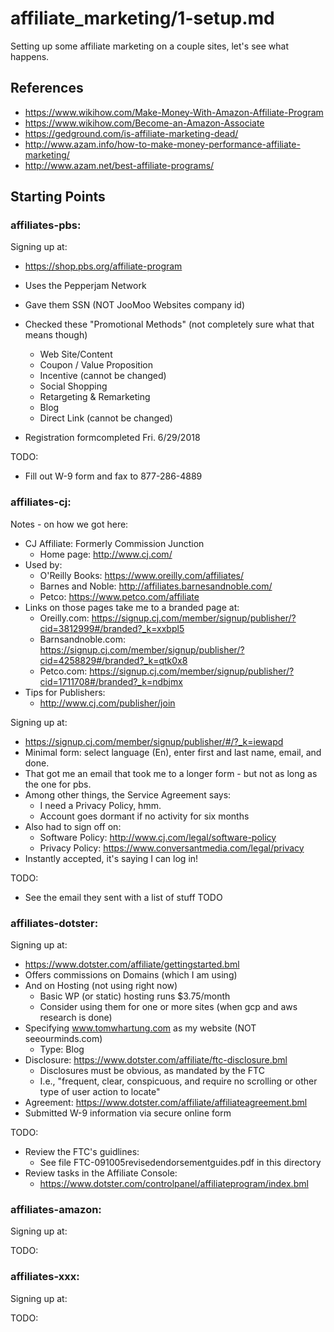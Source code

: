 
# affiliate_marketing/1-setup.md

Setting up some affiliate marketing on a couple sites, let's see what happens.

## References

- https://www.wikihow.com/Make-Money-With-Amazon-Affiliate-Program
- https://www.wikihow.com/Become-an-Amazon-Associate
- https://gedground.com/is-affiliate-marketing-dead/
- http://www.azam.info/how-to-make-money-performance-affiliate-marketing/
- http://www.azam.net/best-affiliate-programs/

## Starting Points

### affiliates-pbs:

Signing up at:

- https://shop.pbs.org/affiliate-program
- Uses the Pepperjam Network
- Gave them SSN (NOT JooMoo Websites company id)
- Checked these "Promotional Methods" (not completely sure what that means though)
  - Web Site/Content
  - Coupon / Value Proposition
  - Incentive (cannot be changed)
  - Social Shopping
  - Retargeting & Remarketing
  - Blog
  - Direct Link (cannot be changed)

- Registration formcompleted Fri. 6/29/2018

TODO:

- Fill out W-9 form and fax to 877-286-4889

### affiliates-cj:

Notes - on how we got here:

- CJ Affiliate: Formerly Commission Junction
  - Home page: http://www.cj.com/
- Used by:
  - O'Reilly Books: https://www.oreilly.com/affiliates/
  - Barnes and Noble: http://affiliates.barnesandnoble.com/
  - Petco: https://www.petco.com/affiliate
- Links on those pages take me to a branded page at:
  - Oreilly.com:       https://signup.cj.com/member/signup/publisher/?cid=3812999#/branded?_k=xxbpl5
  - Barnsandnoble.com: https://signup.cj.com/member/signup/publisher/?cid=4258829#/branded?_k=qtk0x8
  - Petco.com:         https://signup.cj.com/member/signup/publisher/?cid=1711708#/branded?_k=ndbjmx
- Tips for Publishers:
  - http://www.cj.com/publisher/join

Signing up at:

- https://signup.cj.com/member/signup/publisher/#/?_k=iewapd
- Minimal form: select language (En), enter first and last name, email, and done.
- That got me an email that took me to a longer form - but not as long as the one for pbs.
- Among other things, the Service Agreement says:
  - I need a Privacy Policy, hmm.
  - Account goes dormant if no activity for six months
- Also had to sign off on:
  - Software Policy: http://www.cj.com/legal/software-policy
  - Privacy Policy: https://www.conversantmedia.com/legal/privacy
- Instantly accepted, it's saying I can log in!

TODO:

- See the email they sent with a list of stuff TODO

### affiliates-dotster:

Signing up at:

- https://www.dotster.com/affiliate/gettingstarted.bml
- Offers commissions on Domains (which I am using)
- And on Hosting (not using right now)
  - Basic WP (or static) hosting runs $3.75/month
  - Consider using them for one or more sites (when gcp and aws research is done)
- Specifying www.tomwhartung.com as my website (NOT seeourminds.com)
  - Type: Blog
- Disclosure: https://www.dotster.com/affiliate/ftc-disclosure.bml
  - Disclosures must be obvious, as mandated by the FTC
  - I.e., "frequent, clear, conspicuous, and require no scrolling or other type of user action to locate"
- Agreement: https://www.dotster.com/affiliate/affiliateagreement.bml
- Submitted W-9 information via secure online form

TODO:

- Review the FTC's guidlines:
  - See file FTC-091005revisedendorsementguides.pdf in this directory
- Review tasks in the Affiliate Console:
  - https://www.dotster.com/controlpanel/affiliateprogram/index.bml

### affiliates-amazon:

Signing up at:


TODO:

### affiliates-xxx:

Signing up at:


TODO:

